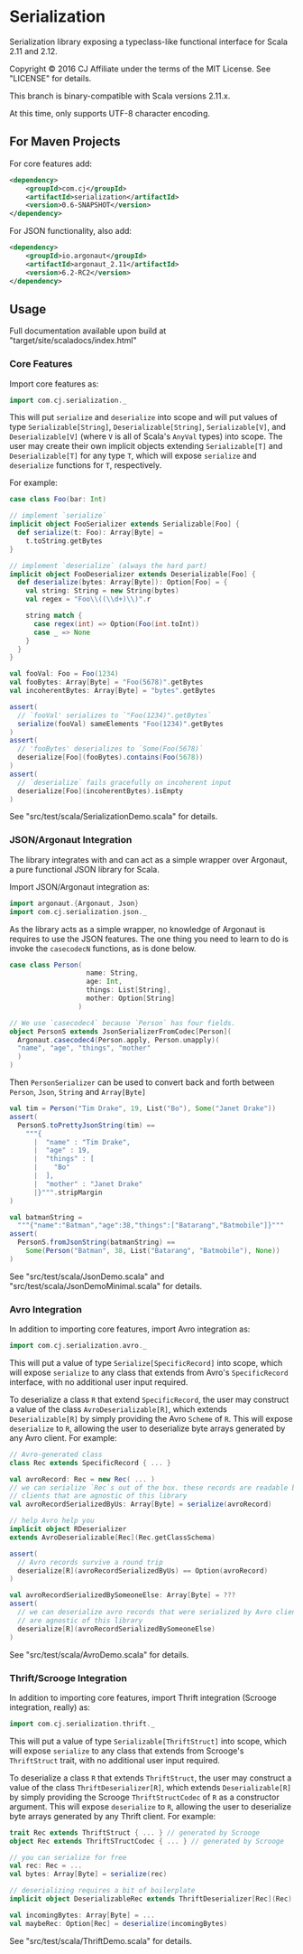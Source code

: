 # Serialization

Serialization library exposing a typeclass-like functional interface for Scala 2.11 and 2.12.

Copyright © 2016 CJ Affiliate under the terms of the MIT License. See "LICENSE" for details.

This branch is binary-compatible with Scala versions 2.11.x.

At this time, only supports UTF-8 character encoding.

## For Maven Projects

For core features add:

```xml
<dependency>
    <groupId>com.cj</groupId>
    <artifactId>serialization</artifactId>
    <version>0.6-SNAPSHOT</version>
</dependency>
```

For JSON functionality, also add:

```xml
<dependency>
    <groupId>io.argonaut</groupId>
    <artifactId>argonaut_2.11</artifactId>
    <version>6.2-RC2</version>
</dependency>
```

## Usage

Full documentation available upon build at "target/site/scaladocs/index.html"

### Core Features

Import core features as:

```scala
import com.cj.serialization._
```

This will put `serialize` and `deserialize` into scope and will put values of type `Serializable[String]`, `Deserializable[String]`, `Serializable[V]`, and `Deserializable[V]` (where `V` is all of Scala's `AnyVal` types) into scope. The user may create their own implicit objects extending `Serializable[T]` and `Deserializable[T]` for any type `T`, which will expose `serialize` and `deserialize` functions for `T`, respectively.

For example:

```scala
case class Foo(bar: Int)

// implement `serialize`
implicit object FooSerializer extends Serializable[Foo] {
  def serialize(t: Foo): Array[Byte] =
    t.toString.getBytes
}

// implement `deserialize` (always the hard part)
implicit object FooDeserializer extends Deserializable[Foo] {
  def deserialize(bytes: Array[Byte]): Option[Foo] = {
    val string: String = new String(bytes)
    val regex = "Foo\\((\\d+)\\)".r

    string match {
      case regex(int) => Option(Foo(int.toInt))
      case _ => None
    }
  }
}

val fooVal: Foo = Foo(1234)
val fooBytes: Array[Byte] = "Foo(5678)".getBytes
val incoherentBytes: Array[Byte] = "bytes".getBytes

assert(
  // `fooVal' serializes to `"Foo(1234)".getBytes`
  serialize(fooVal) sameElements "Foo(1234)".getBytes
)
assert(
  // 'fooBytes' deserializes to `Some(Foo(5678)`
  deserialize[Foo](fooBytes).contains(Foo(5678))
)
assert(
  // `deserialize` fails gracefully on incoherent input
  deserialize[Foo](incoherentBytes).isEmpty
)
```

See "src/test/scala/SerializationDemo.scala" for details.

### JSON/Argonaut Integration

The library integrates with and can act as a simple wrapper over Argonaut, a pure functional JSON library for Scala.

Import JSON/Argonaut integration as:

```scala
import argonaut.{Argonaut, Json}
import com.cj.serialization.json._
```

As the library acts as a simple wrapper, no knowledge of Argonaut is requires to use the JSON features. The one thing you need to learn to do is invoke the `casecodecN` functions, as is done below.

```scala
case class Person(
                   name: String,
                   age: Int,
                   things: List[String],
                   mother: Option[String]
                 )

// We use `casecodec4` because `Person` has four fields.
object PersonS extends JsonSerializerFromCodec[Person](
  Argonaut.casecodec4(Person.apply, Person.unapply)(
  "name", "age", "things", "mother"
  )
)
```

Then `PersonSerializer` can be used to convert back and forth between `Person`, `Json`, `String` and `Array[Byte]`

```scala
val tim = Person("Tim Drake", 19, List("Bo"), Some("Janet Drake"))
assert(
  PersonS.toPrettyJsonString(tim) ==
    """{
      |  "name" : "Tim Drake",
      |  "age" : 19,
      |  "things" : [
      |    "Bo"
      |  ],
      |  "mother" : "Janet Drake"
      |}""".stripMargin
)

val batmanString =
  """{"name":"Batman","age":38,"things":["Batarang","Batmobile"]}"""
assert(
  PersonS.fromJsonString(batmanString) ==
    Some(Person("Batman", 38, List("Batarang", "Batmobile"), None))
)
```

See "src/test/scala/JsonDemo.scala" and "src/test/scala/JsonDemoMinimal.scala" for details.

### Avro Integration

In addition to importing core features, import Avro integration as:

```scala
import com.cj.serialization.avro._
```

This will put a value of type `Serialize[SpecificRecord]` into scope, which will expose `serialize` to any class that extends from Avro's `SpecificRecord` interface, with no additional user input required.

To deserialize a class `R` that extend `SpecificRecord`, the user may construct a value of the class `AvroDeserializable[R]`, which extends `Deserializable[R]` by simply providing the Avro `Scheme` of `R`. This will expose `deserialize` to `R`, allowing the user to deserialize byte arrays generated by any Avro client. For example:

```scala
// Avro-generated class
class Rec extends SpecificRecord { ... }

val avroRecord: Rec = new Rec( ... )
// we can serialize `Rec`s out of the box. these records are readable by Avro
// clients that are agnostic of this library
val avroRecordSerializedByUs: Array[Byte] = serialize(avroRecord)

// help Avro help you
implicit object RDeserializer
extends AvroDeserializable[Rec](Rec.getClassSchema)

assert(
  // Avro records survive a round trip
  deserialize[R](avroRecordSerializedByUs) == Option(avroRecord)
)

val avroRecordSerializedBySomeoneElse: Array[Byte] = ???
assert(
  // we can deserialize avro records that were serialized by Avro clients that
  // are agnostic of this library
  deserialize[R](avroRecordSerializedBySomeoneElse)
)
```

See "src/test/scala/AvroDemo.scala" for details.

### Thrift/Scrooge Integration

In addition to importing core features, import Thrift integration (Scrooge integration, really) as:

```scala
import com.cj.serialization.thrift._
```

This will put a value of type `Serializable[ThriftStruct]` into scope, which will expose `serialize` to any class that extends from Scrooge's `ThriftStruct` trait, with no additional user input required.

To deserialize a class `R` that extends `ThriftStruct`, the user may construct a value of the class `ThriftDeserializer[R]`, which extends `Deserializable[R]` by simply providing the Scrooge `ThriftStructCodec` of `R` as a constructor argument. This will expose `deserialize` to `R`, allowing the user to deserialize byte arrays generated by any Thrift client. For example:

```scala
trait Rec extends ThriftStruct { ... } // generated by Scrooge
object Rec extends ThriftSTructCodec { ... } // generated by Scrooge

// you can serialize for free
val rec: Rec = ...
val bytes: Array[Byte] = serialize(rec)

// deserializing requires a bit of boilerplate
implicit object DeserializableRec extends ThriftDeserializer[Rec](Rec)

val incomingBytes: Array[Byte] = ...
val maybeRec: Option[Rec] = deserialize(incomingBytes)
```

See "src/test/scala/ThriftDemo.scala" for details.
